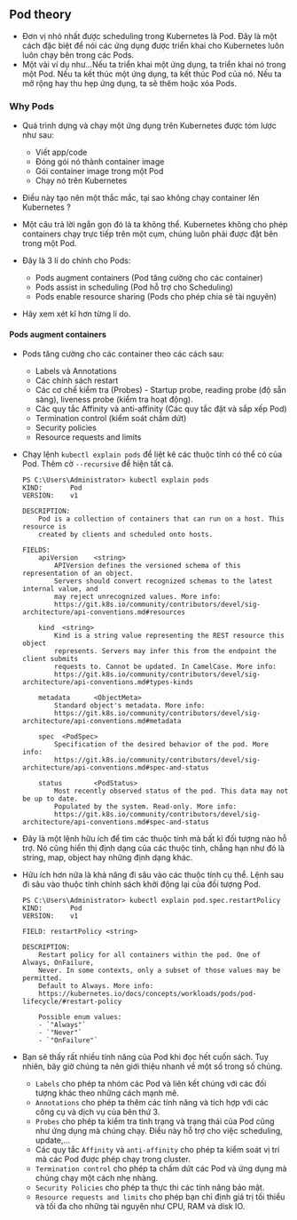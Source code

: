 ## Pod theory

- Đơn vị nhỏ nhất được scheduling trong Kubernetes là Pod. Đây là một cách đặc biệt để nói các ứng dụng được triển khai cho Kubernetes luôn luôn chạy bên trong các Pods.
- Một vài ví dụ như...Nếu ta triển khai một ứng dụng, ta triển khai nó trong một Pod. Nếu ta kết thúc một ứng dụng, ta kết thúc Pod của nó. Nếu ta mở rộng hay thu hẹp ứng dụng, ta sẽ thêm hoặc xóa Pods.

### Why Pods

- Quá trình dựng và chạy một ứng dụng trên Kubernetes được tóm lược như sau:
    - Viết app/code
    - Đóng gói nó thành container image
    - Gói container image trong một Pod
    - Chạy nó trên Kubernetes

- Điều này tạo nên một thắc mắc, tại sao không chạy container lên Kubernetes ?
- Một câu trả lời ngắn gọn đó là ta không thể. Kubernetes không cho phép containers chạy trực tiếp trên một cụm, chúng luôn phải được đặt bên trong một Pod.
- Đây là 3 lí do chính cho Pods:
    - Pods augment containers (Pod tăng cường cho các container)
    - Pods assist in scheduling (Pod hỗ trợ cho Scheduling)
    - Pods enable resource sharing (Pods cho phép chia sẻ tài nguyên)

- Hãy xem xét kĩ hơn từng lí do.

#### Pods augment containers

- Pods tăng cường cho các container theo các cách sau:
    - Labels và Annotations
    - Các chính sách restart
    - Các cơ chế kiểm tra (Probes) - Startup probe, reading probe (độ sẵn sàng), liveness probe (kiểm tra hoạt động).
    - Các quy tắc Affinity và anti-affinity (Các quy tắc đặt và sắp xếp Pod)
    - Termination control (kiểm soát chấm dứt)
    - Security policies
    - Resource requests and limits

- Chạy lệnh `kubectl explain pods` để liệt kê các thuộc tính có thể có của Pod. Thêm cờ `--recursive` để hiện tất cả.
    ```
    PS C:\Users\Administrator> kubectl explain pods
    KIND:       Pod
    VERSION:    v1

    DESCRIPTION:
        Pod is a collection of containers that can run on a host. This resource is
        created by clients and scheduled onto hosts.

    FIELDS:
        apiVersion    <string>
            APIVersion defines the versioned schema of this representation of an object.
            Servers should convert recognized schemas to the latest internal value, and
            may reject unrecognized values. More info:
            https://git.k8s.io/community/contributors/devel/sig-architecture/api-conventions.md#resources

        kind  <string>
            Kind is a string value representing the REST resource this object
            represents. Servers may infer this from the endpoint the client submits
            requests to. Cannot be updated. In CamelCase. More info:
            https://git.k8s.io/community/contributors/devel/sig-architecture/api-conventions.md#types-kinds

        metadata      <ObjectMeta>
            Standard object's metadata. More info:
            https://git.k8s.io/community/contributors/devel/sig-architecture/api-conventions.md#metadata

        spec  <PodSpec>
            Specification of the desired behavior of the pod. More info:
            https://git.k8s.io/community/contributors/devel/sig-architecture/api-conventions.md#spec-and-status

        status        <PodStatus>
            Most recently observed status of the pod. This data may not be up to date.
            Populated by the system. Read-only. More info:
            https://git.k8s.io/community/contributors/devel/sig-architecture/api-conventions.md#spec-and-status
    ```

- Đây là một lệnh hữu ích để tìm các thuộc tính mà bất kì đối tượng nào hỗ trợ. Nó cũng hiển thị định dạng của các thuộc tính, chẳng hạn như đó là string, map, object hay những định dạng khác.

- Hữu ích hơn nữa là khả năng đi sâu vào các thuộc tính cụ thể. Lệnh sau đi sâu vào thuộc tính chính sách khởi động lại của đối tượng Pod.
    ```
    PS C:\Users\Administrator> kubectl explain pod.spec.restartPolicy
    KIND:       Pod
    VERSION:    v1

    FIELD: restartPolicy <string>

    DESCRIPTION:
        Restart policy for all containers within the pod. One of Always, OnFailure,
        Never. In some contexts, only a subset of those values may be permitted.
        Default to Always. More info:
        https://kubernetes.io/docs/concepts/workloads/pods/pod-lifecycle/#restart-policy

        Possible enum values:
        - `"Always"`
        - `"Never"`
        - `"OnFailure"`
    ```

- Bạn sẽ thấy rất nhiều tính năng của Pod khi đọc hết cuốn sách. Tuy nhiên, bây giờ chúng ta nên giới thiệu nhanh về một số trong số chúng.
    - `Labels` cho phép ta nhóm các Pod và liên kết chúng với các đối tượng khác theo những cách mạnh mẽ.
    - `Annotations` cho phép ta thêm các tính năng và tích hợp với các công cụ và dịch vụ của bên thứ 3.
    - `Probes` cho phép ta kiểm tra tình trạng và trạng thái của Pod cũng như ứng dụng mà chúng chạy. Điều này hỗ trợ cho việc scheduling, update,...
    - Các quy tắc `Affinity` và `anti-affinity` cho phép ta kiểm soát vị trí mà các Pod được phép chạy trong cluster.
    - `Termination control` cho phép ta chấm dứt các Pod và ứng dụng mà chúng chạy một cách nhẹ nhàng.
    - `Security Policies` cho phép ta thực thi các tính năng bảo mật.
    - `Resource requests and limits` cho phép bạn chỉ định giá trị tối thiểu và tối đa cho những tài nguyên như CPU, RAM và disk IO.